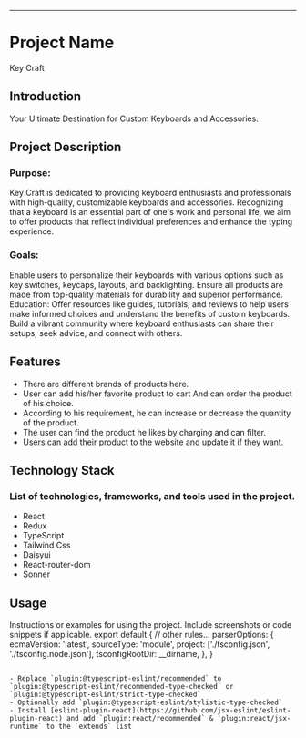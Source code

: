 ---

# Project Name

Key Craft

## Introduction

Your Ultimate Destination for Custom Keyboards and Accessories.

## Project Description

### Purpose:

Key Craft is dedicated to providing keyboard enthusiasts and professionals with high-quality, customizable keyboards and accessories. Recognizing that a keyboard is an essential part of one's work and personal life, we aim to offer products that reflect individual preferences and enhance the typing experience.

### Goals:

Enable users to personalize their keyboards with various options such as key switches, keycaps, layouts, and backlighting.
Ensure all products are made from top-quality materials for durability and superior performance.
Education: Offer resources like guides, tutorials, and reviews to help users make informed choices and understand the benefits of custom keyboards.
Build a vibrant community where keyboard enthusiasts can share their setups, seek advice, and connect with others.

## Features

- There are different brands of products here.
- User can add his/her favorite product to cart And can order the product of his choice.
- According to his requirement, he can increase or decrease the quantity of the product.
- The user can find the product he likes by charging and can filter.
- Users can add their product to the website and update it if they want.

## Technology Stack

### List of technologies, frameworks, and tools used in the project.

- React
- Redux
- TypeScript
- Tailwind Css
- Daisyui
- React-router-dom
- Sonner

## Usage

Instructions or examples for using the project. Include screenshots or code snippets if applicable.
export default {
// other rules...
parserOptions: {
ecmaVersion: 'latest',
sourceType: 'module',
project: ['./tsconfig.json', './tsconfig.node.json'],
tsconfigRootDir: \_\_dirname,
},
}

```

- Replace `plugin:@typescript-eslint/recommended` to `plugin:@typescript-eslint/recommended-type-checked` or `plugin:@typescript-eslint/strict-type-checked`
- Optionally add `plugin:@typescript-eslint/stylistic-type-checked`
- Install [eslint-plugin-react](https://github.com/jsx-eslint/eslint-plugin-react) and add `plugin:react/recommended` & `plugin:react/jsx-runtime` to the `extends` list
```
